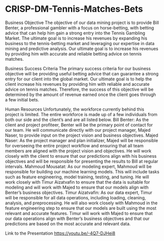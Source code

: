 # CRISP-DM-Tennis-Matches-Bets
Business Objective
The objective of our data mining project is to provide Bill Benter, a professional
gambler with a focus on horse-betting, with betting advice that
can help him gain a strong entry into the Tennis Gambling Market. The
ultimate goal is to increase his revenues by expanding his business to the
tennis-betting market and leveraging our expertise in data mining and predictive
analysis.
Our ultimate goal is to increase his revenues by providing him with accurate
and reliable betting advice on tennis matches.

Business Success Criteria
The primary success criteria for our business objective will be providing useful
betting advice that can guarantee a strong entry for our client into the
global market. Our ultimate goal is to help the client increase his revenues
by providing him with reliable and accurate advice on tennis matches.
Therefore, the success of this objective will be determined by the amount of
revenue earned once the client goes through a few initial bets.

Human Resources
Unfortunately, the workforce currently behind this project is limited. The
entire workforce is made up of a few individuals from both our side and the
client’s and are all listed below.
Bill Benter: As the client and project profiteer, Benter will be the primary
point of contact for our team. He will communicate directly with our
project manager, Majed Naser, to provide input on the project vision and
business objectives.
Majed Naser: As the project manager and plan initializer, Majed will
be responsible for overseeing the entire project workflow and ensuring that
all team members are aligned with the project vision and objectives. He
will work closely with the client to ensure that our predictions align with his
business objectives and will be responsible for presenting the results to Bill
at regular intervals.
Mahmoud Mousatat: As our modeling expert, Mahmoud will be responsible
for building our machine learning models. This will include tasks such
as feature engineering, model training, testing, and tuning. He will work
closely with Timur Aizatvafin to ensure that the data is suitable for modeling
and will work with Majed to ensure that our models align with Benter’s
business objectives.
Timur Aizatvafin: As our data expert, Timur will be responsible for all
data operations, including loading, cleaning, analysis, and preprocessing. He
will also work closely with Mahmoud in the feature engineering step to ensure
that our models are built using the most relevant and accurate features.
Timur will work with Majed to ensure that our data operations align with
Benter’s business objectives and that our predictions are based on the most
accurate and relevant data.


Link to the Presentation
https://youtu.be/-4Q7-DJHei8